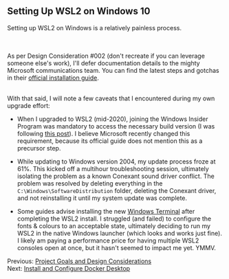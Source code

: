 ## Setting Up WSL2 on Windows 10
Setting up WSL2 on Windows is a relatively painless process. 

<br><br>As per Design Consideration #002 (don't recreate if you can leverage someone else's work), I'll defer documentation details to the mighty Microsoft communications team. You can find the latest steps and gotchas in their [official installation guide](https://docs.microsoft.com/en-us/windows/wsl/install-win10).

<br>With that said, I will note a few caveats that I encountered during my own upgrade effort:
* When I upgraded to WSL2 (mid-2020), joining the Windows Insider Program was mandatory to access the necessary build version (I was following [this post](https://char.gd/blog/2019/windows-web-dev-with-wsl2)). I believe Microsoft recently changed this requirement, because its official guide does not mention this as a precursor step.

* While updating to Windows version 2004, my update process froze at 61%. This kicked off a multihour troubleshooting session, ultimately isolating the problem as a known Conexant sound driver conflict. The problem was resolved by deleting everything in the `C:\Windows\SoftwareDistribution` folder, deleting the Conexant driver, and not reinstalling it until my system update was complete.

* Some guides advise installing the new [Windows Terminal](https://www.microsoft.com/en-ca/p/windows-terminal/9n0dx20hk701) after completing the WSL2 install. I struggled (and failed) to configure the fonts & colours to an acceptable state, ultimately deciding to run my WSL2 in the native Windows launcher (which looks and works just fine). 
<br>I likely am paying a performance price for having multiple WSL2 consoles open at once, but it hasn't seemed to impact me yet. YMMV. 

    

Previous: [Project Goals and Design Considerations](./02-project-goals-and-design-considerations.md)<br>
Next: [Install and Configure Docker Desktop](./04-install-and-configure-docker.md)
